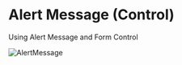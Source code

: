 
# Alert Message (Control)

Using Alert Message and Form Control 





![AlertMessage](https://raw.githubusercontent.com/eyupfidan/AlertMessage/main/assets/alertmessage.gif)
